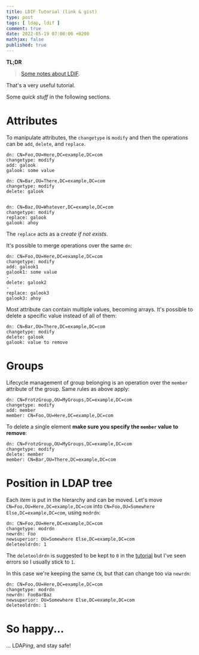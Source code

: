 ```yaml
---
title: LDIF Tutorial (link & gist)
type: post
tags: [ ldap, ldif ]
comment: true
date: 2022-05-19 07:00:00 +0200
mathjax: false
published: true
---
```


**TL;DR**

> [Some notes about LDIF][tut].

That's a very useful tutorial.

Some *quick stuff* in the following sections.

# Attributes

To manipulate attributes, the `changetype` is `modify` and then the
operations can be `add`, `delete`, and `replace`.

```ldif
dn: CN=Foo,OU=Here,DC=example,DC=com
changetype: modify
add: galook
galook: some value

dn: CN=Bar,OU=There,DC=example,DC=com
changetype: modify
delete: galook


dn: CN=Baz,OU=Whatever,DC=example,DC=com
changetype: modify
replace: galook
galook: ahoy
```

The `replace` acts as a *create if not exists*.

It's possible to merge operations over the same `dn`:

```ldif
dn: CN=Foo,OU=Here,DC=example,DC=com
changetype: modify
add: galook1
galook1: some value
-
delete: galook2
-
replace: galook3
galook3: ahoy
```

Most attribute can contain multiple values, becoming arrays. It's
possible to delete a specific value instead of all of them:

```ldif
dn: CN=Bar,OU=There,DC=example,DC=com
changetype: modify
delete: galook
galook: value to remove
```

# Groups

Lifecycle management of group belonging is an operation over the
`member` attribute of the group. Same rules as above apply:

```ldif
dn: CN=FrotzGroup,OU=MyGroups,DC=example,DC=com
changetype: modify
add: member
member: CN=Foo,OU=Here,DC=example,DC=com
```

To delete a single element **make sure you specify the `member` value to
remove**:

```ldif
dn: CN=FrotzGroup,OU=MyGroups,DC=example,DC=com
changetype: modify
delete: member
member: CN=Bar,OU=There,DC=example,DC=com
```

# Position in LDAP tree

Each *item* is put in the hierarchy and can be moved. Let's move
`CN=Foo,OU=Here,DC=example,DC=com` into `CN=Foo,OU=Somewhere
Else,DC=example,DC=com`, using `modrdn`:

```ldif
dn: CN=Foo,OU=Here,DC=example,DC=com
changetype: modrdn
newrdn: Foo
newsuperior: OU=Somewhere Else,DC=example,DC=com
deleteoldrdn: 1
```

The `deleteoldrdn` is suggested to be kept to `0` in the [tutorial][tut]
but I've seen errors so I usually stick to `1`.

In this case we're keeping the same `CN`, but that can change too via
`newrdn`:

```ldif
dn: CN=Foo,OU=Here,DC=example,DC=com
changetype: modrdn
newrdn: FooBarBaz
newsuperior: OU=Somewhere Else,DC=example,DC=com
deleteoldrdn: 1
```

# So happy...

... LDAP*ing*, and stay safe!

[tut]: https://www.digitalocean.com/community/tutorials/how-to-use-ldif-files-to-make-changes-to-an-openldap-system
